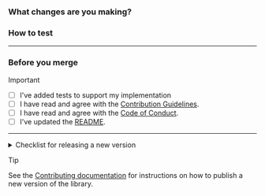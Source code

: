 ### What changes are you making?

<!-- Please describe why you are making these changes -->

### How to test

<!-- Please outline the steps to test your changes -->

---

### Before you merge

> [!IMPORTANT]
>
> - [ ] I've added tests to support my implementation
> - [ ] I have read and agree with the [Contribution Guidelines](https://github.com/shopify/checkout-sheet-kit-swift/blob/main/.github/CONTRIBUTING.md).
> - [ ] I have read and agree with the [Code of Conduct](https://github.com/shopify/checkout-sheet-kit-swift/blob/main/.github/CODE_OF_CONDUCT.md).
> - [ ] I've updated the [README](https://github.com/shopify/checkout-sheet-kit-swift).

---

<details>
<summary>Checklist for releasing a new version</summary>

- [ ] I have bumped the version number in the [`podspec` file](https://github.com/Shopify/checkout-kit-swift/blob/main/ShopifyCheckoutKit.podspec#L2).
- [ ] I have bumped the version number in the [README](https://github.com/Shopify/checkout-kit-swift/blob/main/README.md#packageswift).
- [ ] I have added a [Changelog](https://github.com/shopify/checkout-sheet-kit-swift/blob/main/CHANGELOG.md) entry.

</details>

> [!TIP]
> See the [Contributing documentation](https://github.com/shopify/checkout-sheet-kit-swift/blob/main/.github/CONTRIBUTING.md#releasing-a-new-version) for instructions on how to publish a new version of the library.
